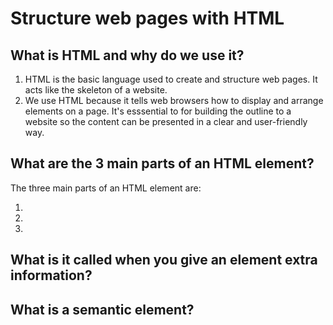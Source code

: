 # Structure web pages with HTML

## What is HTML and why do we use it?

1. HTML is the basic language used to create and structure web pages. It acts like the skeleton of a website. 
2. We use HTML because it tells web browsers how to display and arrange elements on a page. It's esssential to for building the outline to a website so the content can be presented in a clear and user-friendly way.

## What are the 3 main parts of an HTML element?

The three main parts of an HTML element are:

1. 
2. 
3. 

##  What is it called when you give an element extra information?

## What is a semantic element?
